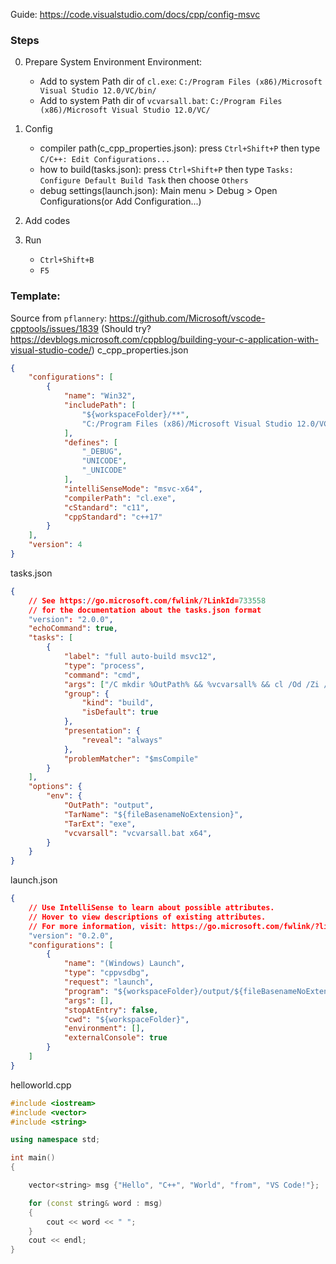 
Guide: https://code.visualstudio.com/docs/cpp/config-msvc

### Steps
0. Prepare System Environment Environment:
    - Add to system Path dir of `cl.exe`: `C:/Program Files (x86)/Microsoft Visual Studio 12.0/VC/bin/`
    - Add to system Path dir of `vcvarsall.bat`: `C:/Program Files (x86)/Microsoft Visual Studio 12.0/VC/`

1. Config
    - compiler path(c_cpp_properties.json): press `Ctrl+Shift+P` then type `C/C++: Edit Configurations...`
    - how to build(tasks.json): press `Ctrl+Shift+P` then type `Tasks: Configure Default Build Task` then choose `Others`
    - debug settings(launch.json): Main menu > Debug > Open Configurations(or Add Configuration...)
    
2. Add codes

3. Run
    - `Ctrl+Shift+B`
    - `F5`

### Template:
Source from `pflannery`: https://github.com/Microsoft/vscode-cpptools/issues/1839
(Should try? https://devblogs.microsoft.com/cppblog/building-your-c-application-with-visual-studio-code/)
c_cpp_properties.json
```json
{
    "configurations": [
        {
            "name": "Win32",
            "includePath": [
                "${workspaceFolder}/**",
                "C:/Program Files (x86)/Microsoft Visual Studio 12.0/VC/include"
            ],
            "defines": [
                "_DEBUG",
                "UNICODE",
                "_UNICODE"
            ],
            "intelliSenseMode": "msvc-x64",
            "compilerPath": "cl.exe",
            "cStandard": "c11",
            "cppStandard": "c++17"
        }
    ],
    "version": 4
}
```

tasks.json
```json
{
    // See https://go.microsoft.com/fwlink/?LinkId=733558
    // for the documentation about the tasks.json format
    "version": "2.0.0",
    "echoCommand": true,
    "tasks": [
        {
            "label": "full auto-build msvc12",
            "type": "process",
            "command": "cmd",
            "args": ["/C mkdir %OutPath% && %vcvarsall% && cl /Od /Zi /EHsc /Fd:%OutPath%/vc120.pdb /Fo:%OutPath%/%TarName%.obj ${fileBasename} /link /OUT:%OutPath%/%TarName%.%TarExt% /PDB:%OutPath%/%TarName%.pdb"],
            "group": {
                "kind": "build",
                "isDefault": true
            },
            "presentation": {
                "reveal": "always"
            },
            "problemMatcher": "$msCompile"
        }
    ],
    "options": {
        "env": {
            "OutPath": "output",
            "TarName": "${fileBasenameNoExtension}",
            "TarExt": "exe",
            "vcvarsall": "vcvarsall.bat x64",
        }
    }
}
```

launch.json
```json
{
    // Use IntelliSense to learn about possible attributes.
    // Hover to view descriptions of existing attributes.
    // For more information, visit: https://go.microsoft.com/fwlink/?linkid=830387
    "version": "0.2.0",
    "configurations": [
        {
            "name": "(Windows) Launch",
            "type": "cppvsdbg",
            "request": "launch",
            "program": "${workspaceFolder}/output/${fileBasenameNoExtension}.exe",
            "args": [],
            "stopAtEntry": false,
            "cwd": "${workspaceFolder}",
            "environment": [],
            "externalConsole": true
        }
    ]
}
```

helloworld.cpp
```cpp
#include <iostream>
#include <vector>
#include <string>

using namespace std;

int main()
{

    vector<string> msg {"Hello", "C++", "World", "from", "VS Code!"};

    for (const string& word : msg)
    {
        cout << word << " ";
    }
    cout << endl;
}
```
